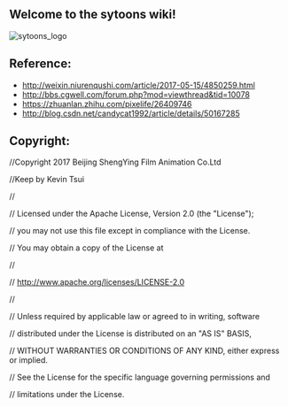 Welcome to the sytoons wiki!
----
![sytoons_logo](https://github.com/iceprincefounder/sytoons/blob/master/wiki/sytoons_logo.png)


Reference:
----
* http://weixin.niurenqushi.com/article/2017-05-15/4850259.html
* http://bbs.cgwell.com/forum.php?mod=viewthread&tid=10078
* https://zhuanlan.zhihu.com/pixelife/26409746
* http://blog.csdn.net/candycat1992/article/details/50167285

Copyright:
----
//Copyright 2017 Beijing ShengYing Film Animation Co.Ltd

//Keep by Kevin Tsui

//

//   Licensed under the Apache License, Version 2.0 (the "License");

//   you may not use this file except in compliance with the License.

//   You may obtain a copy of the License at

//

//       http://www.apache.org/licenses/LICENSE-2.0

//

//   Unless required by applicable law or agreed to in writing, software

//   distributed under the License is distributed on an "AS IS" BASIS,

//   WITHOUT WARRANTIES OR CONDITIONS OF ANY KIND, either express or implied.

//   See the License for the specific language governing permissions and

//   limitations under the License.
